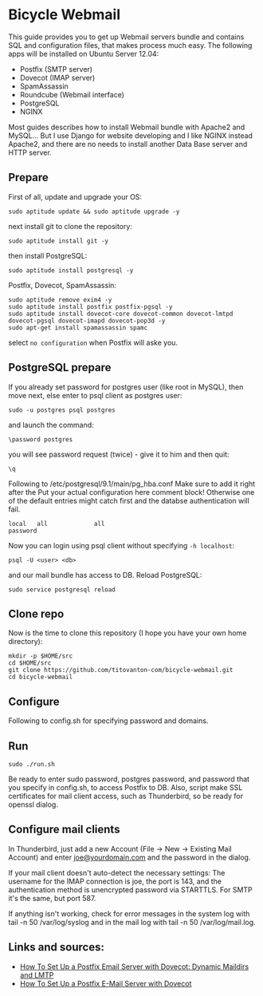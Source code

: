 # Bicycle Webmail

This guide provides you to get up Webmail servers bundle and contains SQL and configuration files, that makes process much easy. The following apps will be installed on Ubuntu Server 12.04:

* Postfix (SMTP server)
* Dovecot (IMAP server)
* SpamAssassin
* Roundcube (Webmail interface)
* PostgreSQL
* NGINX

Most guides describes how to install Webmail bundle with Apache2 and MySQL... But I use Django for website developing and I like NGINX instead Apache2, and there are no needs to install another Data Base server and HTTP server.

## Prepare

First of all, update and upgrade your OS:

    sudo aptitude update && sudo aptitude upgrade -y

next install git to clone the repository:

    sudo aptitude install git -y

then install PostgreSQL:

    sudo aptitude install postgresql -y

Postfix, Dovecot, SpamAssassin:

    sudo aptitude remove exim4 -y
    sudo aptitude install postfix postfix-pgsql -y
    sudo aptitude install dovecot-core dovecot-common dovecot-lmtpd dovecot-pgsql dovecot-imapd dovecot-pop3d -y
    sudo apt-get install spamassassin spamc

select `no configuration` when Postfix will aske you.

## PostgreSQL prepare

If you already set password for postgres user (like root in MySQL), then move next, else enter to psql client as postgres user:

    sudo -u postgres psql postgres

and launch the command:

    \password postgres

you will see password request (twice) - give it to him and then quit:

    \q

Following to /etc/postgresql/9.1/main/pg_hba.conf 
Make sure to add it right after the Put your actual configuration here comment block! Otherwise one of the default entries might catch first and the databse authentication will fail.
    
    local   all             all                                     password

Now you can login using psql client without specifying `-h localhost`:
    
    psql -U <user> <db>

and our mail bundle has access to DB. Reload PostgreSQL:

    sudo service postgresql reload


## Clone repo

Now is the time to clone this repository (I hope you have your own home directory):

    mkdir -p $HOME/src
    cd $HOME/src
    git clone https://github.com/titovanton-com/bicycle-webmail.git
    cd bicycle-webmail

## Configure

Following to config.sh for specifying password and domains.

## Run

    sudo ./run.sh

Be ready to enter sudo password, postgres password, and password that you specify in config.sh, to access Postfix to DB.
Also, script make SSL certificates for mail client access, such as Thunderbird, so be ready for openssl dialog.

## Configure mail clients

In Thunderbird, just add a new Account (File -> New -> Existing Mail Account) and enter joe@yourdomain.com and the password in the dialog.

If your mail client doesn't auto-detect the necessary settings: The username for the IMAP connection is joe, the port is 143, and the authentication method is unencrypted password via STARTTLS. For SMTP it's the same, but port 587.

If anything isn't working, check for error messages in the system log with tail -n 50 /var/log/syslog and in the mail log with tail -n 50 /var/log/mail.log.

## Links and sources:

* [How To Set Up a Postfix Email Server with Dovecot: Dynamic Maildirs and LMTP](https://www.digitalocean.com/community/articles/how-to-set-up-a-postfix-email-server-with-dovecot-dynamic-maildirs-and-lmtp "How To Set Up a Postfix Email Server with Dovecot: Dynamic Maildirs and LMTP")
* [How To Set Up a Postfix E-Mail Server with Dovecot](https://www.digitalocean.com/community/articles/how-to-set-up-a-postfix-e-mail-server-with-dovecot "How To Set Up a Postfix E-Mail Server with Dovecot")

